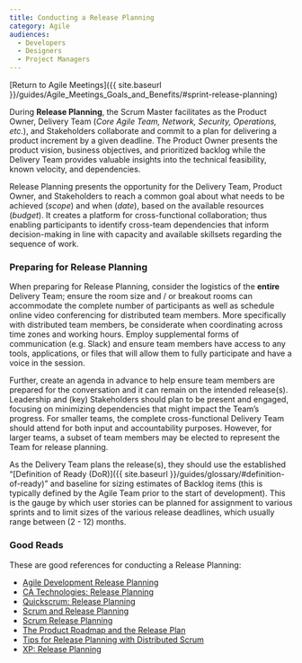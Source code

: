 ```yaml
---
title: Conducting a Release Planning
category: Agile
audiences:
  - Developers
  - Designers
  - Project Managers
---
```


[Return to Agile Meetings]({{ site.baseurl }}/guides/Agile_Meetings_Goals_and_Benefits/#sprint-release-planning)

During **Release Planning**, the Scrum Master facilitates as the Product Owner, Delivery Team (_Core Agile Team, Network, Security, Operations, etc._), and Stakeholders collaborate and commit to a plan for delivering a product increment by a given deadline. The Product Owner presents the product vision, business objectives, and prioritized backlog while the Delivery Team provides valuable insights into the technical feasibility, known velocity, and dependencies.

Release Planning presents the opportunity for the Delivery Team, Product Owner, and Stakeholders to reach a common goal about what needs to be achieved (_scope_) and when (_date_), based on the available resources (_budget_). It creates a platform for cross-functional collaboration; thus enabling participants to identify cross-team dependencies that inform decision-making in line with capacity and available skillsets regarding the sequence of work.

### Preparing for Release Planning
When preparing for Release Planning, consider the logistics of the **entire** Delivery Team; ensure the room size and / or breakout rooms can accommodate the complete number of participants as well as schedule online video conferencing for distributed team members. More specifically with distributed team members, be considerate when coordinating across time zones and working hours. Employ supplemental forms of communication (e.g. Slack) and ensure team members have access to any tools, applications, or files that will allow them to fully participate and have a voice in the session.

Further, create an agenda in advance to help ensure team members are prepared for the conversation and it can remain on the intended release(s). Leadership and (key) Stakeholders should plan to be present and engaged, focusing on minimizing dependencies that might impact the Team’s progress. For smaller teams, the complete cross-functional Delivery Team should attend for both input and accountability purposes. However, for larger teams, a subset of team members may be elected to represent the Team for release planning.

As the Delivery Team plans the release(s), they should use the established “[Definition of Ready (DoR)]({{ site.baseurl }}/guides/glossary/#definition-of-ready)” and baseline for sizing estimates of Backlog items (this is typically defined by the Agile Team prior to the start of development). This is the gauge by which user stories can be planned for assignment to various sprints and to limit sizes of the various release deadlines, which usually range between (2 - 12) months.

### Good Reads
These are good references for conducting a Release Planning:
* [Agile Development Release Planning](https://www.versionone.com/agile-101/agile-management-practices/agile-development-release-planning/)
* [CA Technologies: Release Planning](https://help.rallydev.com/release-planning)
* [Quickscrum: Release Planning](https://www.quickscrum.com/Help/185/sg-Release-Planning)
* [Scrum and Release Planning](http://www.leanagiletraining.com/release-planning/scrum-and-release-planning/)
* [Scrum Release Planning](http://www.scrum-institute.org/Release_Planning.php)
* [The Product Roadmap and the Release Plan](http://www.romanpichler.com/blog/product-roadmap-vs-release-plan/)
* [Tips for Release Planning with Distributed Scrum](https://www.infoq.com/news/2010/10/distributed-scrum-planning)
* [XP: Release Planning](http://www.extremeprogramming.org/rules/planninggame.html)
